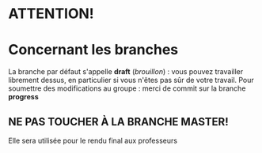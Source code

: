 # ATTENTION!
# Concernant les branches

La branche par défaut s'appelle **draft** (_brouillon_) : vous pouvez travailler librement dessus, en particulier si vous n'êtes pas sûr de votre travail.
Pour soumettre des modifications au groupe : merci de commit sur la branche **progress**

## NE PAS TOUCHER À LA BRANCHE MASTER!
Elle sera utilisée pour le rendu final aux professeurs
